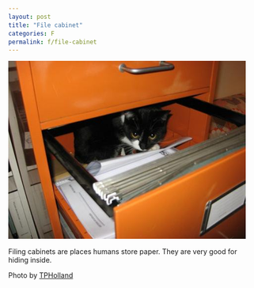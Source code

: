 ```yaml
---
layout: post
title: "File cabinet"
categories: F
permalink: f/file-cabinet
---
```


<img src="/images/f/filecabinet.jpg">

Filing cabinets are places humans store paper. They are very good for hiding inside.

Photo by <a href="http://www.flickr.com/photos/tpholland/3205526719/">TPHolland</a>